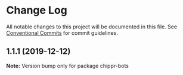 # Change Log

All notable changes to this project will be documented in this file.
See [Conventional Commits](https://conventionalcommits.org) for commit guidelines.

## 1.1.1 (2019-12-12)

**Note:** Version bump only for package chippr-bots

